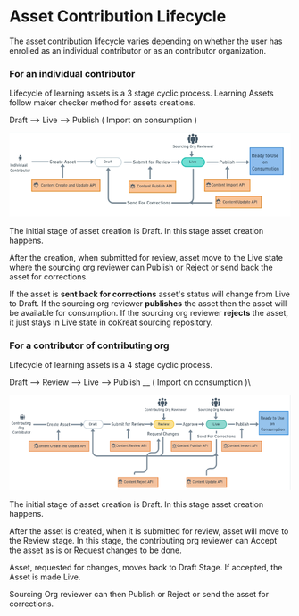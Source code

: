 # Asset Contribution Lifecycle

The asset contribution lifecycle varies depending on whether the user has enrolled as an individual contributor or as an contributor organization.

### For an individual contributor <a href="#reference-cokreat-web-application" id="reference-cokreat-web-application"></a>

Lifecycle of learning assets is a 3 stage cyclic process. Learning Assets follow maker checker method for assets creations.&#x20;

Draft  --> Live --> Publish ( Import on consumption )

![](../../../../../.gitbook/assets/individual.png)

The initial stage of asset creation is Draft. In this stage asset creation happens.&#x20;

After the creation, when submitted for review, asset move to the Live state where the sourcing org reviewer can Publish or Reject or send back the asset for corrections.

If the asset is **sent back for corrections** asset's status will change from Live to Draft. If the sourcing org reviewer **publishes** the asset then the asset will be available for consumption. If the sourcing org reviewer **rejects** the asset, it just stays in Live state in coKreat sourcing repository.

### For a contributor of contributing org  <a href="#reference-cokreat-web-application" id="reference-cokreat-web-application"></a>

Lifecycle of learning assets is a 4 stage cyclic process.&#x20;

Draft --> Review --> Live  --> Publish __ ( Import on consumption )\


![](../../../../../.gitbook/assets/lifecycle-contributor-.png)

The initial stage of asset creation is Draft. In this stage asset creation happens.&#x20;

After the asset is created, when it is submitted for review, asset will move to the Review stage. In this stage, the contributing org reviewer can Accept the asset as is or Request changes to be done.

Asset, requested for changes, moves back to Draft Stage. If accepted, the Asset is made Live.&#x20;

Sourcing Org reviewer can then Publish or Reject or send the asset for corrections.

